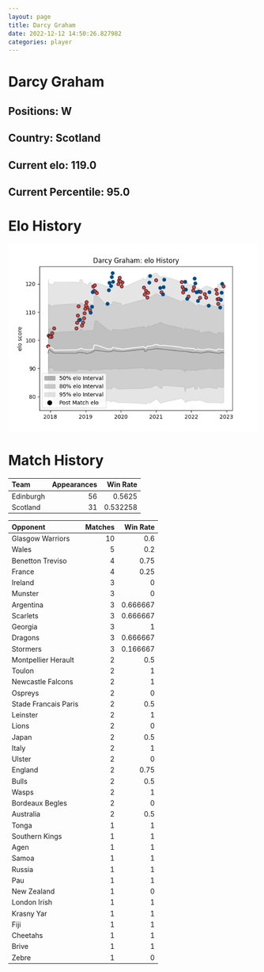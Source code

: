 ```yaml
---  
layout: page  
title: Darcy Graham  
date: 2022-12-12 14:50:26.827982  
categories: player  
---
```

# Darcy Graham

## Positions: W

## Country: Scotland

## Current elo: 119.0

## Current Percentile: 95.0

# Elo History


![elo history](history_DarcyGraham.png)
# Match History


| Team      |   Appearances |   Win Rate |
|:----------|--------------:|-----------:|
| Edinburgh |            56 |   0.5625   |
| Scotland  |            31 |   0.532258 |

| Opponent             |   Matches |   Win Rate |
|:---------------------|----------:|-----------:|
| Glasgow Warriors     |        10 |   0.6      |
| Wales                |         5 |   0.2      |
| Benetton Treviso     |         4 |   0.75     |
| France               |         4 |   0.25     |
| Ireland              |         3 |   0        |
| Munster              |         3 |   0        |
| Argentina            |         3 |   0.666667 |
| Scarlets             |         3 |   0.666667 |
| Georgia              |         3 |   1        |
| Dragons              |         3 |   0.666667 |
| Stormers             |         3 |   0.166667 |
| Montpellier Herault  |         2 |   0.5      |
| Toulon               |         2 |   1        |
| Newcastle Falcons    |         2 |   1        |
| Ospreys              |         2 |   0        |
| Stade Francais Paris |         2 |   0.5      |
| Leinster             |         2 |   1        |
| Lions                |         2 |   0        |
| Japan                |         2 |   0.5      |
| Italy                |         2 |   1        |
| Ulster               |         2 |   0        |
| England              |         2 |   0.75     |
| Bulls                |         2 |   0.5      |
| Wasps                |         2 |   1        |
| Bordeaux Begles      |         2 |   0        |
| Australia            |         2 |   0.5      |
| Tonga                |         1 |   1        |
| Southern Kings       |         1 |   1        |
| Agen                 |         1 |   1        |
| Samoa                |         1 |   1        |
| Russia               |         1 |   1        |
| Pau                  |         1 |   1        |
| New Zealand          |         1 |   0        |
| London Irish         |         1 |   1        |
| Krasny Yar           |         1 |   1        |
| Fiji                 |         1 |   1        |
| Cheetahs             |         1 |   1        |
| Brive                |         1 |   1        |
| Zebre                |         1 |   0        |